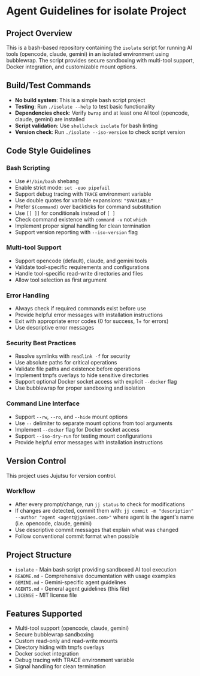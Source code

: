# Agent Guidelines for isolate Project

## Project Overview

This is a bash-based repository containing the `isolate` script for running
AI tools (opencode, claude, gemini) in an isolated environment using bubblewrap.
The script provides secure sandboxing with multi-tool support, Docker integration,
and customizable mount options.

## Build/Test Commands

- **No build system**: This is a simple bash script project
- **Testing**: Run `./isolate --help` to test basic functionality
- **Dependencies check**: Verify `bwrap` and at least one AI tool (opencode, claude, gemini) are installed
- **Script validation**: Use `shellcheck isolate` for bash linting
- **Version check**: Run `./isolate --iso-version` to check script version

## Code Style Guidelines

### Bash Scripting

- Use `#!/bin/bash` shebang
- Enable strict mode: `set -euo pipefail`
- Support debug tracing with `TRACE` environment variable
- Use double quotes for variable expansions: `"$VARIABLE"`
- Prefer `$(command)` over backticks for command substitution
- Use `[[ ]]` for conditionals instead of `[ ]`
- Check command existence with `command -v` not `which`
- Implement proper signal handling for clean termination
- Support version reporting with `--iso-version` flag

### Multi-tool Support

- Support opencode (default), claude, and gemini tools
- Validate tool-specific requirements and configurations
- Handle tool-specific read-write directories and files
- Allow tool selection as first argument

### Error Handling

- Always check if required commands exist before use
- Provide helpful error messages with installation instructions
- Exit with appropriate error codes (0 for success, 1+ for errors)
- Use descriptive error messages

### Security Best Practices

- Resolve symlinks with `readlink -f` for security
- Use absolute paths for critical operations
- Validate file paths and existence before operations
- Implement tmpfs overlays to hide sensitive directories
- Support optional Docker socket access with explicit `--docker` flag
- Use bubblewrap for proper sandboxing and isolation

### Command Line Interface

- Support `--rw`, `--ro`, and `--hide` mount options
- Use `--` delimiter to separate mount options from tool arguments
- Implement `--docker` flag for Docker socket access
- Support `--iso-dry-run` for testing mount configurations
- Provide helpful error messages with installation instructions

## Version Control

This project uses Jujutsu for version control.

### Workflow

- After every prompt/change, run `jj status` to check for modifications
- If changes are detected, commit them with: `jj commit -m "description" --author "agent <agent@jgaines.com>"` where agent is the agent's name (i.e. opencode, claude, gemini)
- Use descriptive commit messages that explain what was changed
- Follow conventional commit format when possible

## Project Structure

- `isolate` - Main bash script providing sandboxed AI tool execution
- `README.md` - Comprehensive documentation with usage examples
- `GEMINI.md` - Gemini-specific agent guidelines
- `AGENTS.md` - General agent guidelines (this file)
- `LICENSE` - MIT license file

## Features Supported

- Multi-tool support (opencode, claude, gemini)
- Secure bubblewrap sandboxing
- Custom read-only and read-write mounts
- Directory hiding with tmpfs overlays
- Docker socket integration
- Debug tracing with TRACE environment variable
- Signal handling for clean termination

